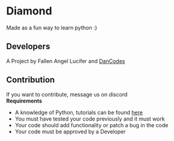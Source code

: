 # Diamond

Made as a fun way to learn python :)

## Developers
A Project by Fallen Angel Lucifer and [DanCodes](https://mayorchano.me)

## Contribution
If you want to contribute, message us on discord  
**Requirements**
  - A knowledge of Python, tutorials can be found [here](https://www.tutorialspoint.com/python/)  
  - You must have tested your code previously and it must work
  - Your code should add functionality or patch a bug in the code
  - Your code must be approved by a Developer
  
